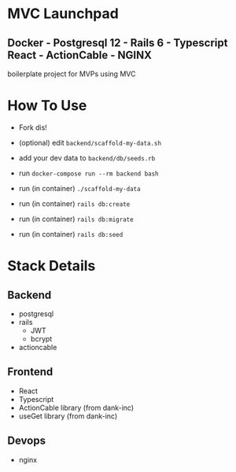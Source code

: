 # MVC Launchpad

## Docker - Postgresql 12 - Rails 6 - Typescript React - ActionCable - NGINX

boilerplate project for MVPs using MVC

# How To Use

- Fork dis!
- (optional) edit `backend/scaffold-my-data.sh`
- add your dev data to `backend/db/seeds.rb`

- run `docker-compose run --rm backend bash`
- run (in container) `./scaffold-my-data`
- run (in container) `rails db:create`
- run (in container) `rails db:migrate`
- run (in container) `rails db:seed`

# Stack Details

## Backend

- postgresql
- rails
  - JWT
  - bcrypt
- actioncable

## Frontend

- React
- Typescript
- ActionCable library (from dank-inc)
- useGet library (from dank-inc)

## Devops

- nginx
